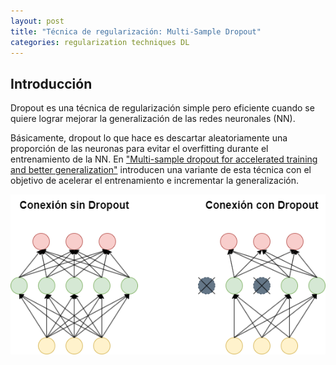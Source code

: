 ```yaml
---
layout: post
title: "Técnica de regularización: Multi-Sample Dropout"
categories: regularization techniques DL
---
```


## Introducción

Dropout es una técnica de regularización simple pero eficiente cuando se quiere lograr mejorar la generalización de las redes neuronales (NN). 

Básicamente, dropout lo que hace es descartar aleatoriamente una proporción de las neuronas para evitar el overfitting durante el entrenamiento de la NN. En ["Multi-sample dropout for accelerated training and better generalization"](https://arxiv.org/abs/1905.09788) introducen una variante de esta técnica con el objetivo de acelerar el entrenamiento e incrementar la generalización.

<div align="center">
  <img src="https://raw.githubusercontent.com/EnriqManComp/EnriqManComp.github.io/master/assets/multi-sample-dropout/Post_MultiSample_Dropout.png" />
</div>


